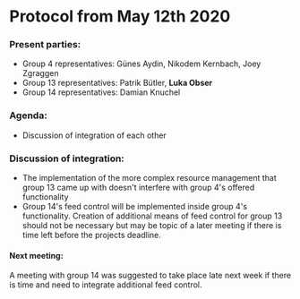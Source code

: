 # Protocol from May 12th 2020

### Present parties:
* Group 4 representatives: Günes Aydin, Nikodem Kernbach, Joey Zgraggen
* Group 13 representatives: Patrik Bütler, **Luka Obser**
* Group 14 representatives: Damian Knuchel

### Agenda:
* Discussion of integration of each other

### Discussion of integration:
* The implementation of the more complex resource management that group 13 came up with doesn't interfere with group 4's offered functionality
* Group 14's feed control will be implemented inside group 4's functionality. Creation of additional means of feed control for group 13 should not be necessary but may be topic of a later meeting if there is time left before the projects deadline.

#### Next meeting:
A meeting with group 14 was suggested to take place late next week if there is time and need to integrate additional feed control.